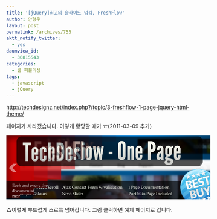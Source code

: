 ```yaml
---
title: '[jQuery]최고의 슬라이드 넘김, FreshFlow'
author: 안형우
layout: post
permalink: /archives/755
aktt_notify_twitter:
  - yes
daumview_id:
  - 36815543
categories:
  - 웹 퍼블리싱
tags:
  - javascript
  - jQuery
---
```

http://techdesignz.net/index.php?/topic/3-freshflow-1-page-jquery-html-theme/

페이지가 사라졌습니다. 이렇게 황당할 때가 ㅠ(2011-03-09 추가)

<div>
  <div style="width: 550px" class="wp-caption aligncenter">
    <img src="/uploads/legacy/old-images/1/cfile23.uf.1466F6504D4BC9621AAB0D.png" alt="" width="540" height="170" /><p class="wp-caption-text">
      △이렇게 부드럽게 스르륵 넘어갑니다. 그림 클릭하면 예제 페이지로 갑니다.
    </p>
  </div>
</div>